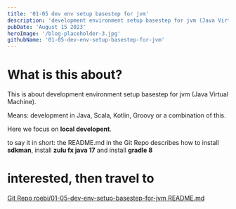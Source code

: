 ```yaml
---
title: '01-05 dev env setup basestep for jvm'
description: 'development environment setup basestep for jvm (Java Virtual Machine)'
pubDate: 'August 15 2023'
heroImage: '/blog-placeholder-3.jpg'
githubName: '01-05-dev-env-setup-basestep-for-jvm'
---
```


# What is this about?

This is about development environment setup basestep for jvm (Java Virtual Machine).

Means: development in Java, Scala, Kotlin, Groovy or a combination of this.

Here we focus on **local developent**.

to say it in short: the README.md in the Git Repo describes how to install **sdkman**, install **zulu fx java 17** and install **gradle 8**

# interested, then travel to

[Git Repo roebi/01-05-dev-env-setup-basestep-for-jvm README.md](https://github.com/roebi/01-05-dev-env-setup-basestep-for-jvm/blob/main/README.md)
